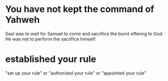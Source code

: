 # You have not kept the command of Yahweh

Saul was to wait for Samuel to come and sacrifice the burnt offering to God. He was not to perform the sacrifice himself.

# established your rule

"set up your rule" or "authorized your rule" or "appointed your rule"

